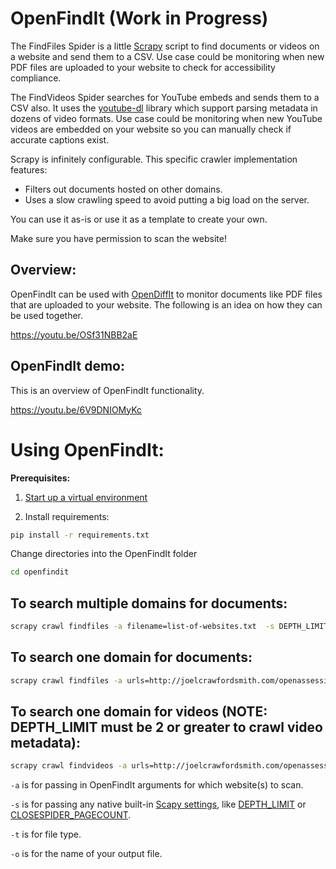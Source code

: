 # OpenFindIt (Work in Progress)

The FindFiles Spider is a little [Scrapy](https://github.com/scrapy/scrapy) script to find documents or videos on a website and send them to a CSV. Use case could be monitoring when new PDF files are uploaded to your website to check for accessibility compliance.

The FindVideos Spider searches for YouTube embeds and sends them to a CSV also. It uses the [youtube-dl](https://github.com/ytdl-org/youtube-dl) library which support parsing metadata in dozens of video formats. Use case could be monitoring when new YouTube videos are embedded on your website so you can manually check if accurate captions exist.

Scrapy is infinitely configurable. This specific crawler implementation features:

- Filters out documents hosted on other domains.
- Uses a slow crawling speed to avoid putting a big load on the server.

You can use it as-is or use it as a template to create your own.

Make sure you have permission to scan the website!

## Overview:

OpenFindIt can be used with [OpenDiffIt](https://github.com/OpenAssessItToolkit/opendiffit) to monitor documents like PDF files that are uploaded to your website. The following is an idea on how they can be used together.

https://youtu.be/OSf31NBB2aE

## OpenFindIt demo:

This is an overview of OpenFindIt functionality.

https://youtu.be/6V9DNIOMyKc

# Using OpenFindIt:

__Prerequisites:__

1. [Start up a virtual environment](https://packaging.python.org/guides/installing-using-pip-and-virtual-environments/)

2. Install requirements:

```bash
pip install -r requirements.txt
```

Change directories into the OpenFindIt folder

```bash
cd openfindit
```

## To search multiple domains for documents:

```bash
scrapy crawl findfiles -a filename=list-of-websites.txt  -s DEPTH_LIMIT=1 -t csv -o - > 'docs/assets/alice_today.csv'
```

## To search one domain for documents:

```bash
scrapy crawl findfiles -a urls=http://joelcrawfordsmith.com/openassessit/demo/test-pdf-links.html -s DEPTH_LIMIT=1 -o wiki-single-sites2.csv
```

## To search one domain for videos (NOTE: DEPTH_LIMIT must be 2 or greater to crawl video metadata):

```bash
scrapy crawl findvideos -a urls=http://joelcrawfordsmith.com/openassessit/demo/test-index.html  -s DEPTH_LIMIT=5 -s CLOSESPIDER_PAGECOUNT=500 -t csv -o - > 'docs/assets/find_videos.csv'
```


`-a` is for passing in OpenFindIt arguments for which website(s) to scan.

`-s` is for passing any native built-in [Scapy settings](https://docs.scrapy.org/en/latest/topics/settings.html), like [DEPTH_LIMIT](https://docs.scrapy.org/en/latest/topics/settings.html#depth-limit) or [CLOSESPIDER_PAGECOUNT](https://docs.scrapy.org/en/latest/topics/settings.html#closespider_pagecount).

`-t` is for file type.

`-o` is for the name of your output file.
